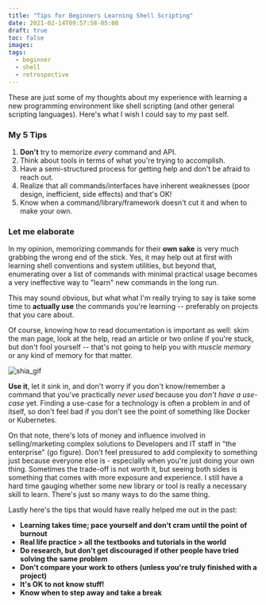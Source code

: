 ```yaml
---
title: "Tips for Beginners Learning Shell Scripting"
date: 2021-02-14T09:57:58-05:00
draft: true
toc: false
images:
tags:
  - beginner
  - shell
  - retrospective
---
```


These are just some of my thoughts about my experience with learning
a new programming environment like shell scripting (and other general scripting languages).
Here's what I wish I could say to my past self.

### My 5 Tips

1. **Don't** try to memorize _every_ command and API.
2. Think about tools in terms of what you're trying to accomplish.
3. Have a semi-structured process for getting help and don't be afraid to reach out.
4. Realize that all commands/interfaces have inherent weaknesses
   (poor design, inefficient, side effects) and that's OK!
5. Know when a command/library/framework doesn't cut it and when to make your own.

### Let me elaborate

In my opinion, memorizing commands for their **own sake** is very much grabbing the
wrong end of the stick. Yes, it may help out at first with learning shell conventions
and system utilities, but beyond that, enumerating over a list of commands with
minimal practical usage becomes a very ineffective way to "learn" new commands
in the long run.

This may sound obvious, but what what I'm really trying to say is take some time
to **actually use** the commands you're learning -- preferably on projects that
you care about.

Of course, knowing how to read documentation is important as well: skim the man page,
look at the help, read an article or two online if you're stuck,
but don't fool yourself -- that's not going to help you with _muscle memory_
or any kind of memory for that matter.

![shia_gif](/images/posts/tips-for-beginners-learning-shell-scripting/shia.gif)

**Use it**, let it sink in, and don't worry if you don't know/remember a command that
you've practically _never used_ because you _don't have a use-case_ yet.
Finding a use-case for a technology is often a problem in and of itself, so don't
feel bad if you don't see the point of something like Docker or Kubernetes.

On that note, there's lots of money and influence involved in selling/marketing
complex solutions to Developers and IT staff in "the enterprise" (go figure).
Don't feel pressured to add complexity to something just because everyone
else is - especially when you're just doing your own thing. Sometimes the trade-off
is not worth it, but seeing both sides is something that comes with more exposure and
experience. I still have a hard time gauging whether some new library or tool
is really a necessary skill to learn. There's just so many ways to do the same thing.

Lastly here's the tips that would have really helped me out in the past:

- **Learning takes time; pace yourself and don't cram until the point of burnout**
- **Real life practice > all the textbooks and tutorials in the world**
- **Do research, but don't get discouraged if other people have tried solving the same problem**
- **Don't compare your work to others (unless you're truly finished with a project)**
- **It's OK to not know stuff!**
- **Know when to step away and take a break**


